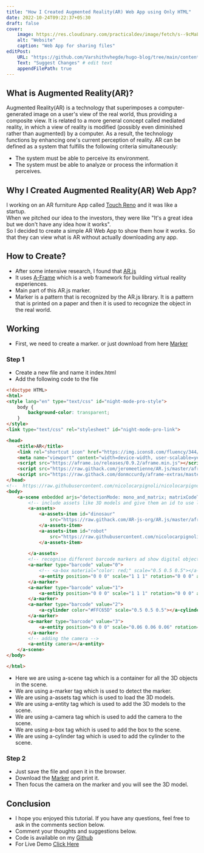 ```yaml
---
title: "How I Created Augmented Reality(AR) Web App using Only HTML"
date: 2022-10-24T09:22:37+05:30
draft: false
cover: 
    image: https://res.cloudinary.com/practicaldev/image/fetch/s--9cMaLeF2--/c_imagga_scale,f_auto,fl_progressive,h_420,q_auto,w_1000/https://dev-to-uploads.s3.amazonaws.com/uploads/articles/h5r4n8onag4wxnsggsck.png
    alt: "Website"
    caption: "Web App for sharing files"
editPost:
    URL: "https://github.com/Varshithvhegde/hugo-blog/tree/main/content"
    Text: "Suggest Changes" # edit text
    appendFilePath: true
---
```

## What is Augmented Reality(AR)?

Augmented Reality(AR) is a technology that superimposes a computer-generated image on a user's view of the real world, thus providing a composite view. It is related to a more general concept called mediated reality, in which a view of reality is modified (possibly even diminished rather than augmented) by a computer. As a result, the technology functions by enhancing one's current perception of reality. AR can be defined as a system that fulfills the following criteria simultaneously:

- The system must be able to perceive its environment. 
- The system must be able to analyze or process the information it perceives.

## Why I Created Augmented Reality(AR) Web App?

I working on an AR furniture App called [Touch Reno](https://touchreno.netlify.com/) and it was like a startup.  
When we pitched our idea to the investors, they were like "It's a great idea but we don't have any idea how it works".  
So I decided to create a simple AR Web App to show them how it works.
So that they can view what is AR without actually downloading any app.

## How to Create?

- After some intensive research, I found that [AR.js](https://ar-js-org.github.io/AR.js-Docs/)
- It uses [A-Frame](https://aframe.io/) which is a web framework for building virtual reality experiences.
- Main part of this AR.js marker.
- Marker is a pattern that is recognized by the AR.js library. It is a pattern that is printed on a paper and then it is used to recognize the object in the real world.

## Working 

- First, we need to create a marker. or just download from here [Marker](https://github.com/Varshithvhegde/Arweb#readme)

### Step 1

- Create a new file and name it index.html
- Add the following code to the file

```html
<!doctype HTML>
<html>
<style lang="en" type="text/css" id="night-mode-pro-style">
    body {
        background-color: transparent;
    }
</style>
<link type="text/css" rel="stylesheet" id="night-mode-pro-link">

<head>
    <title>AR</title>
    <link rel="shortcut icon" href="https://img.icons8.com/fluency/344/augmented-reality.png" type="image/x-icon">
    <meta name="viewport" content="width=device-width, user-scalable=yes, minimum-scale=1.0, maximum-scale=1.0">
    <script src="https://aframe.io/releases/0.9.2/aframe.min.js"></script>
    <script src="https://raw.githack.com/jeromeetienne/AR.js/master/aframe/build/aframe-ar.min.js"></script>
    <script src="https://raw.githack.com/donmccurdy/aframe-extras/master/dist/aframe-extras.loaders.min.js"></script>
</head>
<!--  https://raw.githubusercontent.com/nicolocarpignoli/nicolocarpignoli.github.io/master/ar-playground/models/CesiumMan.gltf-->
<body>
    <a-scene embedded arjs="detectionMode: mono_and_matrix; matrixCodeType: 3x3;">
        <!-- include assets like 3D models and give them an id to use later -->
        <a-assets>
            <a-assets-item id="dinosaur"
                src="https://raw.githack.com/AR-js-org/AR.js/master/aframe/examples/image-tracking/nft/trex/scene.gltf">
            </a-assets-item>
            <a-assets-item id="robot"
                src="https://raw.githubusercontent.com/nicolocarpignoli/nicolocarpignoli.github.io/master/ar-playground/models/CesiumMan.gltf">
            </a-assets-item>
            
        </a-assets>
        <!-- recognise different barcode markers ad show digital objects - box/sphere/cylinder/3D-model/image/video/anything -->
        <a-marker type="barcode" value="0">
            <!-- <a-box material="color: red;" scale="0.5 0.5 0.5"></a-box> -->
            <a-entity position="0 0 0" scale="1 1 1" rotation="0 0 0" animation-mixer gltf-model="#robot"></a-entity>
        </a-marker>
        <a-marker type="barcode" value="1">
            <a-entity position="0 0 0" scale="1 1 1" rotation="0 0 0" animation-mixer gltf-model="#robot"></a-entity>
        </a-marker>
        <a-marker type="barcode" value="2">
            <a-cylinder color="#FFC65D" scale="0.5 0.5 0.5"></a-cylinder>
        </a-marker>
        <a-marker type="barcode" value="3">
            <a-entity position="0 0 0" scale="0.06 0.06 0.06" rotation="0 90 0" gltf-model="#dinosaur"></a-entity>
        </a-marker>
        <!-- adding the camera -->
        <a-entity camera></a-entity>
    </a-scene>
</body>

</html>
```

- Here we are using a-scene tag which is a container for all the 3D objects in the scene.
- We are using a-marker tag which is used to detect the marker.
- We are using a-assets tag which is used to load the 3D models.
- We are using a-entity tag which is used to add the 3D models to the scene.
- We are using a-camera tag which is used to add the camera to the scene.
- We are using a-box tag which is used to add the box to the scene.
- We are using a-cylinder tag which is used to add the cylinder to the scene.


### Step 2

- Just save the file and open it in the browser.
- Download the [Marker](https://github.com/Varshithvhegde/Arweb#readme) and print it.
- Then focus the camera on the marker and you will see the 3D model.
## Conclusion

- I hope you enjoyed this tutorial. If you have any questions, feel free to ask in the comments section below.
- Comment your thoughts and suggestions below.
- Code is available on my [Github](https://github.com/Varshithvhegde/Arweb)
- For Live Demo [Click Here](https://varshithvhegde.github.io/Arweb)
